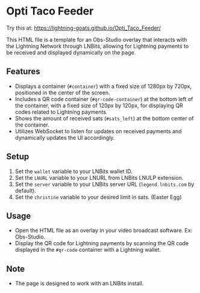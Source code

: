 # Opti Taco Feeder

Try this at: https://lightning-goats.github.io/Opti_Taco_Feeder/

This HTML file is a template for an Obs-Studio overlay that interacts with the Lightning Network through LNBits, allowing for Lightning payments to be received and displayed dynamically on the page.

## Features

- Displays a container (`#container`) with a fixed size of 1280px by 720px, positioned in the center of the screen.
- Includes a QR code container (`#qr-code-container`) at the bottom left of the container, with a fixed size of 120px by 120px, for displaying QR codes related to Lightning payments.
- Shows the amount of received sats (`#sats_left`) at the bottom center of the container.
- Utilizes WebSocket to listen for updates on received payments and dynamically updates the UI accordingly.

## Setup

1. Set the `wallet` variable to your LNBits wallet ID.
2. Set the `LNURL` variable to your LNURL from LNBits LNULP extension.
3. Set the `server` variable to your LNBits server URL (`legend.lnbits.com` by default).
4. Set the `christine` variable to your desired limit in sats.  (Easter Egg)

## Usage

- Open the HTML file as an overlay in your video broadcast software. Ex: Obs-Studio.
- Display the QR code for Lightning payments by scanning the QR code displayed in the `#qr-code` container with a Lightning wallet.

## Note

- The page is designed to work with an LNBits install.

